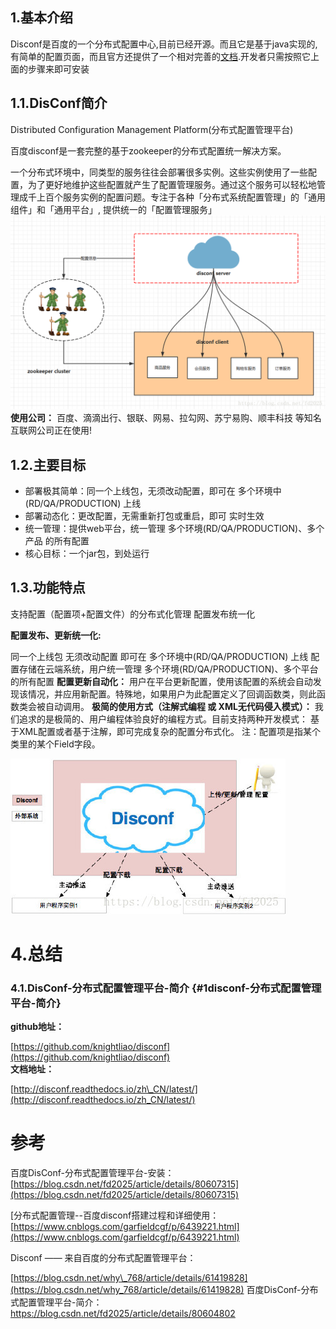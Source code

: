## 1.基本介绍

Disconf是百度的一个分布式配置中心,目前已经开源。而且它是基于java实现的,有简单的配置页面，而且官方还提供了一个相对完善的[文档](https://disconf.readthedocs.io/zh_CN/latest/).开发者只需按照它上面的步骤来即可安装

## 1.1.DisConf简介

Distributed Configuration Management Platform\(分布式配置管理平台\)

百度disconf是一套完整的基于zookeeper的分布式配置统一解决方案。

一个分布式环境中，同类型的服务往往会部署很多实例。这些实例使用了一些配置，为了更好地维护这些配置就产生了配置管理服务。通过这个服务可以轻松地管理成千上百个服务实例的配置问题。专注于各种「分布式系统配置管理」的「通用组件」和「通用平台」, 提供统一的「配置管理服务」
![img](/static/image/20180607092944288.png)
**使用公司：** 百度、滴滴出行、银联、网易、拉勾网、苏宁易购、顺丰科技 等知名互联网公司正在使用!
## 1.2.主要目标
* 部署极其简单：同一个上线包，无须改动配置，即可在 多个环境中(RD/QA/PRODUCTION) 上线
* 部署动态化：更改配置，无需重新打包或重启，即可 实时生效
* 统一管理：提供web平台，统一管理 多个环境(RD/QA/PRODUCTION)、多个产品 的所有配置
* 核心目标：一个jar包，到处运行

## 1.3.功能特点

支持配置（配置项+配置文件）的分布式化管理
配置发布统一化

**配置发布、更新统一化:**

同一个上线包 无须改动配置 即可在 多个环境中(RD/QA/PRODUCTION) 上线
配置存储在云端系统，用户统一管理 多个环境(RD/QA/PRODUCTION)、多个平台 的所有配置
**配置更新自动化：**
用户在平台更新配置，使用该配置的系统会自动发现该情况，并应用新配置。特殊地，如果用户为此配置定义了回调函数类，则此函数类会被自动调用。
**极简的使用方式（注解式编程 或 XML无代码侵入模式）：**
我们追求的是极简的、用户编程体验良好的编程方式。目前支持两种开发模式：
基于XML配置或者基于注解，即可完成复杂的配置分布式化。
注：配置项是指某个类里的某个Field字段。

![img](/static/image/20180607093327344.jpg)

# 4.总结

### 4.1.DisConf-分布式配置管理平台-简介 {#1disconf-分布式配置管理平台-简介}

**github地址：**

[https://github.com/knightliao/disconf](https://github.com/knightliao/disconf)  
**文档地址：**

[http://disconf.readthedocs.io/zh\_CN/latest/](http://disconf.readthedocs.io/zh_CN/latest/)

# 参考

百度DisConf-分布式配置管理平台-安装：  
[https://blog.csdn.net/fd2025/article/details/80607315](https://blog.csdn.net/fd2025/article/details/80607315)

\[分布式配置管理--百度disconf搭建过程和详细使用：  
[https://www.cnblogs.com/garfieldcgf/p/6439221.html](https://www.cnblogs.com/garfieldcgf/p/6439221.html)

Disconf —— 来自百度的分布式配置管理平台：

[https://blog.csdn.net/why\_768/article/details/61419828](https://blog.csdn.net/why_768/article/details/61419828)
百度DisConf-分布式配置管理平台-简介：
https://blog.csdn.net/fd2025/article/details/80604802


